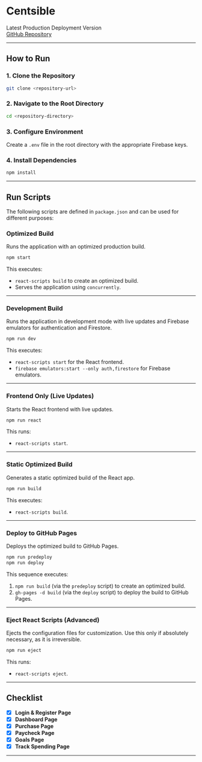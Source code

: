 
# **Centsible**  
Latest Production Deployment Version  
[GitHub Repository](https://github.com/ak-the-dev/f24-capstone-PROD_TEST)

---

## **How to Run**

### **1. Clone the Repository**
```bash
git clone <repository-url>
```

### **2. Navigate to the Root Directory**
```bash
cd <repository-directory>
```

### **3. Configure Environment**
Create a `.env` file in the root directory with the appropriate Firebase keys.

### **4. Install Dependencies**
```bash
npm install
```

---

## **Run Scripts**

The following scripts are defined in `package.json` and can be used for different purposes:

### **Optimized Build**
Runs the application with an optimized production build.
```bash
npm start
```
This executes:
- `react-scripts build` to create an optimized build.
- Serves the application using `concurrently`.

---

### **Development Build**
Runs the application in development mode with live updates and Firebase emulators for authentication and Firestore.
```bash
npm run dev
```
This executes:
- `react-scripts start` for the React frontend.
- `firebase emulators:start --only auth,firestore` for Firebase emulators.

---

### **Frontend Only (Live Updates)**
Starts the React frontend with live updates.
```bash
npm run react
```
This runs:
- `react-scripts start`.

---

### **Static Optimized Build**
Generates a static optimized build of the React app.
```bash
npm run build
```
This executes:
- `react-scripts build`.

---

### **Deploy to GitHub Pages**
Deploys the optimized build to GitHub Pages.
```bash
npm run predeploy
npm run deploy
```
This sequence executes:
1. `npm run build` (via the `predeploy` script) to create an optimized build.
2. `gh-pages -d build` (via the `deploy` script) to deploy the build to GitHub Pages.

---

### **Eject React Scripts (Advanced)**
Ejects the configuration files for customization. Use this only if absolutely necessary, as it is irreversible.
```bash
npm run eject
```
This runs:
- `react-scripts eject`.

---

## **Checklist**

- [x] **Login & Register Page**  
- [x] **Dashboard Page**  
- [x] **Purchase Page**  
- [x] **Paycheck Page**  
- [x] **Goals Page**  
- [x] **Track Spending Page**

---

